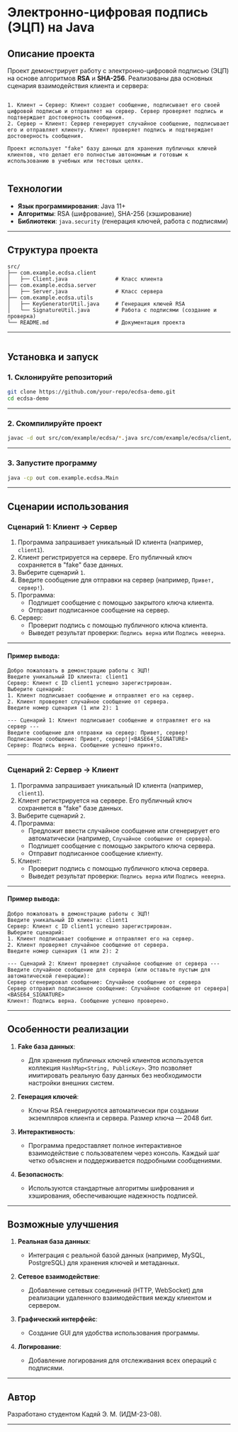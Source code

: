 # Электронно-цифровая подпись (ЭЦП) на Java

## Описание проекта
Проект демонстрирует работу с электронно-цифровой подписью (ЭЦП) на основе алгоритмов **RSA** и **SHA-256**. Реализованы два основных сценария взаимодействия клиента и сервера:

```

1. Клиент → Сервер: Клиент создает сообщение, подписывает его своей цифровой подписью и отправляет на сервер. Сервер проверяет подпись и подтверждает достоверность сообщения.
2. Сервер → Клиент: Сервер генерирует случайное сообщение, подписывает его и отправляет клиенту. Клиент проверяет подпись и подтверждает достоверность сообщения.

Проект использует "fake" базу данных для хранения публичных ключей клиентов, что делает его полностью автономным и готовым к использованию в учебных или тестовых целях.
```

```
```
## Технологии
- **Язык программирования**: Java 11+
- **Алгоритмы**: RSA (шифрование), SHA-256 (хэширование)
- **Библиотеки**: `java.security` (генерация ключей, работа с подписями)

---

## Структура проекта
```
src/
├── com.example.ecdsa.client
│   ├── Client.java               # Класс клиента
├── com.example.ecdsa.server
│   ├── Server.java               # Класс сервера
├── com.example.ecdsa.utils
│   ├── KeyGeneratorUtil.java     # Генерация ключей RSA
│   └── SignatureUtil.java        # Работа с подписями (создание и проверка)
└── README.md                     # Документация проекта
```

---

```
```
## Установка и запуск

### 1. Склонируйте репозиторий
```bash
git clone https://github.com/your-repo/ecdsa-demo.git
cd ecdsa-demo
```
---

### 2. Скомпилируйте проект
```bash
javac -d out src/com/example/ecdsa/*.java src/com/example/ecdsa/client/*.java src/com/example/ecdsa/server/*.java src/com/example/ecdsa/utils/*.java
```

---

### 3. Запустите программу
```bash
java -cp out com.example.ecdsa.Main
```

---

## Сценарии использования

### **Сценарий 1: Клиент → Сервер**
1. Программа запрашивает уникальный ID клиента (например, `client1`).
2. Клиент регистрируется на сервере. Его публичный ключ сохраняется в "fake" базе данных.
3. Выберите сценарий `1`.
4. Введите сообщение для отправки на сервер (например, `Привет, сервер!`).
5. Программа:
   - Подпишет сообщение с помощью закрытого ключа клиента.
   - Отправит подписанное сообщение на сервер.
6. Сервер:
   - Проверит подпись с помощью публичного ключа клиента.
   - Выведет результат проверки: `Подпись верна` или `Подпись неверна`.

---

#### Пример вывода:
```
Добро пожаловать в демонстрацию работы с ЭЦП!
Введите уникальный ID клиента: client1
Сервер: Клиент с ID client1 успешно зарегистрирован.
Выберите сценарий:
1. Клиент подписывает сообщение и отправляет его на сервер.
2. Клиент проверяет случайное сообщение от сервера.
Введите номер сценария (1 или 2): 1

--- Сценарий 1: Клиент подписывает сообщение и отправляет его на сервер ---
Введите сообщение для отправки на сервер: Привет, сервер!
Подписанное сообщение: Привет, сервер!|<BASE64_SIGNATURE>
Сервер: Подпись верна. Сообщение успешно принято.
```

---

### **Сценарий 2: Сервер → Клиент**
1. Программа запрашивает уникальный ID клиента (например, `client1`).
2. Клиент регистрируется на сервере. Его публичный ключ сохраняется в "fake" базе данных.
3. Выберите сценарий `2`.
4. Программа:
   - Предложит ввести случайное сообщение или сгенерирует его автоматически (например, `Случайное сообщение от сервера`).
   - Подпишет сообщение с помощью закрытого ключа сервера.
   - Отправит подписанное сообщение клиенту.
5. Клиент:
   - Проверит подпись с помощью публичного ключа сервера.
   - Выведет результат проверки: `Подпись верна` или `Подпись неверна`.

---

#### Пример вывода:
```
Добро пожаловать в демонстрацию работы с ЭЦП!
Введите уникальный ID клиента: client1
Сервер: Клиент с ID client1 успешно зарегистрирован.
Выберите сценарий:
1. Клиент подписывает сообщение и отправляет его на сервер.
2. Клиент проверяет случайное сообщение от сервера.
Введите номер сценария (1 или 2): 2

--- Сценарий 2: Клиент проверяет случайное сообщение от сервера ---
Введите случайное сообщение для сервера (или оставьте пустым для автоматической генерации): 
Сервер сгенерировал сообщение: Случайное сообщение от сервера
Сервер отправил подписанное сообщение: Случайное сообщение от сервера|<BASE64_SIGNATURE>
Клиент: Подпись верна. Сообщение успешно проверено.
```

---

## Особенности реализации

1. **Fake база данных**:
   - Для хранения публичных ключей клиентов используется коллекция `HashMap<String, PublicKey>`. Это позволяет имитировать реальную базу данных без необходимости настройки внешних систем.

2. **Генерация ключей**:
   - Ключи RSA генерируются автоматически при создании экземпляров клиента и сервера. Размер ключа — 2048 бит.

3. **Интерактивность**:
   - Программа предоставляет полное интерактивное взаимодействие с пользователем через консоль. Каждый шаг четко объяснен и поддерживается подробными сообщениями.

4. **Безопасность**:
   - Используются стандартные алгоритмы шифрования и хэширования, обеспечивающие надежность подписей.

---

## Возможные улучшения

1. **Реальная база данных**:
   - Интеграция с реальной базой данных (например, MySQL, PostgreSQL) для хранения ключей и метаданных.

2. **Сетевое взаимодействие**:
   - Добавление сетевых соединений (HTTP, WebSocket) для реализации удаленного взаимодействия между клиентом и сервером.

3. **Графический интерфейс**:
   - Создание GUI для удобства использования программы.

4. **Логирование**:
   - Добавление логирования для отслеживания всех операций с подписями.

---

## Автор
Разработано студентом Кадяй Э. М. (ИДМ-23-08).

---
```
